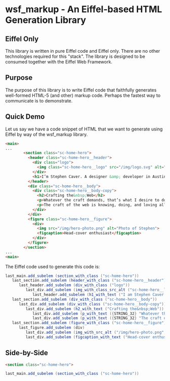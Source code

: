 # wsf_markup - An Eiffel-based HTML Generation Library

## Eiffel Only
This library is written in pure Eiffel code and Eiffel only. There are no other technologies required for this "stack". The library is designed to be consumed together with the Eiffel Web Framework.
## Purpose
The purpose of this library is to write Eiffel code that faithfully generates well-formed HTML-5 (and other) markup code. Perhaps the fastest way to communicate is to demonstrate.
## Quick Demo
Let us say we have a code snippet of HTML that we want to generate using Eiffel by way of the wsf_markup library.
```html
<main>
...
        <section class="sc-home-hero">
          <header class="sc-home-hero__header">
            <div class="logo">
              <img class="sc-home-hero__logo" src="/img/logo.svg" alt="Stephen Caver">
            </div>
            <h1>I’m Stephen Caver. A designer &amp; developer in Austin,&nbsp;TX. I build&nbsp;websites.</h1>
          </header>
          <div class="sc-home-hero__body">
            <div class="sc-home-hero__body-copy">
              <h2>Crafting the&nbsp;Web</h2>
              <p>Whatever the craft demands, that’s what I desire to do. I build websites. That means writing, it means architecting, coding, and it has always meant design.</p>
              <p>The craft of the web is knowing, doing, and loving all these things and putting the user experience first.</p>
            </div>
          </div>
          <figure class="sc-home-hero__figure">
            <div>
              <img src="/img/hero-photo.png" alt="Photo of Stephen">
              <figcaption>Head-cover enthusiast</figcaption>
            </div>
          </figure>
        </section>
...
<main>
```
The Eiffel code used to generate this code is:
```c#
last_main.add_subelem (section_with_class ("sc-home-hero"))
   last_section.add_subelem (header_with_class ("sc-home-hero__header"))
      last_header.add_subelem (div_with_class ("logo"))
         last_div.add_subelem (img_with_class_src_alt ("sc-home-hero__logo", "/img/logo.svg", "Stephen Carver"))
            last_header.add_subelem (h1_with_text ("I am Stephen Caver. A designer &amp; developer in Austin,&nbsp;TX. I build&nbsp;websites."))
   last_section.add_subelem (div_with_class ("sc-home-hero__body"))
      last_div.add_subelem (div_with_class ("sc-home-hero__body-copy"))
         last_div.add_subelem (h2_with_text ("Crafting the&nbsp;Web"))
            last_div.add_subelem (p_with_text ({STRING_32} "Whatever the craft demands, that’s what I desire to do. I build websites. That means writing, it means architecting, coding, and it has always meant design."))
            last_div.add_subelem (p_with_text ({STRING_32} "The craft of the web is knowing, doing, and loving all these things and putting the user experience first."))
   last_section.add_subelem (figure_with_class ("sc-home-hero__figure"))
      last_figure.add_subelem (div)
         last_div.add_subelem (img_with_src_alt ("/img/hero-photo.png", "Photo of Stephen"))
         last_div.add_subelem (figcaption_with_text ("Head-cover enthusiast"))
```
## Side-by-Side
```html
<section class="sc-home-hero">
```
```c#
last_main.add_subelem (section_with_class ("sc-home-hero"))
```
